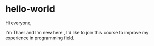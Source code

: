 # hello-world

Hi everyone,

I'm Thaer and I'm new here , I'd like to join this course to improve my experience in programming field.

